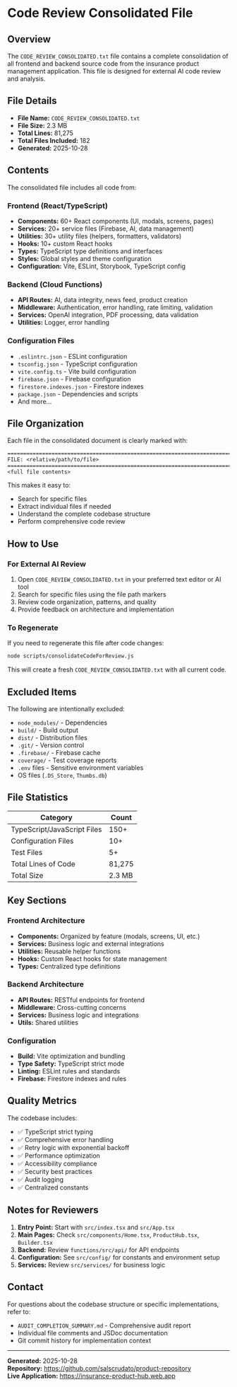 # Code Review Consolidated File

## Overview

The `CODE_REVIEW_CONSOLIDATED.txt` file contains a complete consolidation of all frontend and backend source code from the insurance product management application. This file is designed for external AI code review and analysis.

## File Details

- **File Name:** `CODE_REVIEW_CONSOLIDATED.txt`
- **File Size:** 2.3 MB
- **Total Lines:** 81,275
- **Total Files Included:** 182
- **Generated:** 2025-10-28

## Contents

The consolidated file includes all code from:

### Frontend (React/TypeScript)
- **Components:** 60+ React components (UI, modals, screens, pages)
- **Services:** 20+ service files (Firebase, AI, data management)
- **Utilities:** 30+ utility files (helpers, formatters, validators)
- **Hooks:** 10+ custom React hooks
- **Types:** TypeScript type definitions and interfaces
- **Styles:** Global styles and theme configuration
- **Configuration:** Vite, ESLint, Storybook, TypeScript config

### Backend (Cloud Functions)
- **API Routes:** AI, data integrity, news feed, product creation
- **Middleware:** Authentication, error handling, rate limiting, validation
- **Services:** OpenAI integration, PDF processing, data validation
- **Utilities:** Logger, error handling

### Configuration Files
- `.eslintrc.json` - ESLint configuration
- `tsconfig.json` - TypeScript configuration
- `vite.config.ts` - Vite build configuration
- `firebase.json` - Firebase configuration
- `firestore.indexes.json` - Firestore indexes
- `package.json` - Dependencies and scripts
- And more...

## File Organization

Each file in the consolidated document is clearly marked with:

```
================================================================================
FILE: <relative/path/to/file>
================================================================================
<full file contents>
```

This makes it easy to:
- Search for specific files
- Extract individual files if needed
- Understand the complete codebase structure
- Perform comprehensive code review

## How to Use

### For External AI Review
1. Open `CODE_REVIEW_CONSOLIDATED.txt` in your preferred text editor or AI tool
2. Search for specific files using the file path markers
3. Review code organization, patterns, and quality
4. Provide feedback on architecture and implementation

### To Regenerate
If you need to regenerate this file after code changes:

```bash
node scripts/consolidateCodeForReview.js
```

This will create a fresh `CODE_REVIEW_CONSOLIDATED.txt` with all current code.

## Excluded Items

The following are intentionally excluded:
- `node_modules/` - Dependencies
- `build/` - Build output
- `dist/` - Distribution files
- `.git/` - Version control
- `.firebase/` - Firebase cache
- `coverage/` - Test coverage reports
- `.env` files - Sensitive environment variables
- OS files (`.DS_Store`, `Thumbs.db`)

## File Statistics

| Category | Count |
|----------|-------|
| TypeScript/JavaScript Files | 150+ |
| Configuration Files | 10+ |
| Test Files | 5+ |
| Total Lines of Code | 81,275 |
| Total Size | 2.3 MB |

## Key Sections

### Frontend Architecture
- **Components:** Organized by feature (modals, screens, UI, etc.)
- **Services:** Business logic and external integrations
- **Utilities:** Reusable helper functions
- **Hooks:** Custom React hooks for state management
- **Types:** Centralized type definitions

### Backend Architecture
- **API Routes:** RESTful endpoints for frontend
- **Middleware:** Cross-cutting concerns
- **Services:** Business logic and integrations
- **Utils:** Shared utilities

### Configuration
- **Build:** Vite optimization and bundling
- **Type Safety:** TypeScript strict mode
- **Linting:** ESLint rules and standards
- **Firebase:** Firestore indexes and rules

## Quality Metrics

The codebase includes:
- ✅ TypeScript strict typing
- ✅ Comprehensive error handling
- ✅ Retry logic with exponential backoff
- ✅ Performance optimization
- ✅ Accessibility compliance
- ✅ Security best practices
- ✅ Audit logging
- ✅ Centralized constants

## Notes for Reviewers

1. **Entry Point:** Start with `src/index.tsx` and `src/App.tsx`
2. **Main Pages:** Check `src/components/Home.tsx`, `ProductHub.tsx`, `Builder.tsx`
3. **Backend:** Review `functions/src/api/` for API endpoints
4. **Configuration:** See `src/config/` for constants and environment setup
5. **Services:** Review `src/services/` for business logic

## Contact

For questions about the codebase structure or specific implementations, refer to:
- `AUDIT_COMPLETION_SUMMARY.md` - Comprehensive audit report
- Individual file comments and JSDoc documentation
- Git commit history for implementation context

---

**Generated:** 2025-10-28  
**Repository:** https://github.com/salscrudato/product-repository  
**Live Application:** https://insurance-product-hub.web.app
